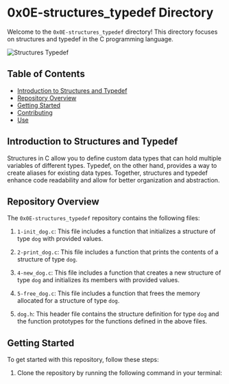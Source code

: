 # 0x0E-structures_typedef Directory

Welcome to the `0x0E-structures_typedef` directory! This directory focuses on structures and typedef in the C programming language.

![Structures Typedef](https://www.askamanager.org/wp-content/uploads/2020/03/Jasper.jpg)

## Table of Contents

- [Introduction to Structures and Typedef](#introduction-to-structures-and-typedef)
- [Repository Overview](#repository-overview)
- [Getting Started](#getting-started)
- [Contributing](#contributing)
- [Use](#use)

## Introduction to Structures and Typedef

Structures in C allow you to define custom data types that can hold multiple variables of different types. Typedef, on the other hand, provides a way to create aliases for existing data types. Together, structures and typedef enhance code readability and allow for better organization and abstraction.

## Repository Overview

The `0x0E-structures_typedef` repository contains the following files:

1. `1-init_dog.c`: This file includes a function that initializes a structure of type `dog` with provided values.

2. `2-print_dog.c`: This file includes a function that prints the contents of a structure of type `dog`.

3. `4-new_dog.c`: This file includes a function that creates a new structure of type `dog` and initializes its members with provided values.

4. `5-free_dog.c`: This file includes a function that frees the memory allocated for a structure of type `dog`.

5. `dog.h`: This header file contains the structure definition for type `dog` and the function prototypes for the functions defined in the above files.

## Getting Started

To get started with this repository, follow these steps:

1. Clone the repository by running the following command in your terminal:
